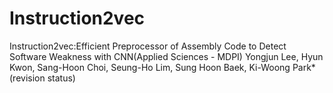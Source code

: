 # Instruction2vec
Instruction2vec:Efficient Preprocessor of Assembly Code to Detect Software Weakness with CNN(Applied Sciences - MDPI)
Yongjun Lee, Hyun Kwon, Sang-Hoon Choi, Seung-Ho Lim, Sung Hoon Baek, Ki-Woong Park*
(revision status)
